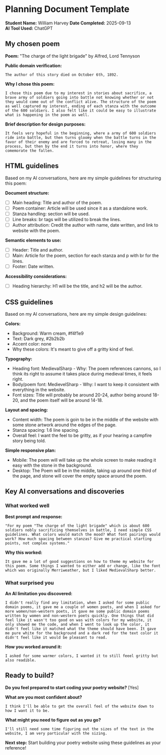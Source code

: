 # Planning Document Template

**Student Name:** William Harvey
**Date Completed:** 2025-09-13  
**AI Tool Used:** ChatGPT

## My chosen poem

**Poem:** "The charge of the light brigade" by Alfred, Lord Tennyson

**Public domain verification:**
``` text
The author of this story died on October 6th, 1892.
```

**Why I chose this poem:**
``` text
I chose this poem due to my interest in stories about sacrifice, a brave army of soldiers going into battle not knowing whether or not they would come out of the conflict alive. The structure of the poem as well captured my interest, ending of each stanza with the outcome of the 600 soldiers. I also felt like it could be easy to illustrate what is happening in the poem as well.
```


**Brief description for design purposes:**
``` text
It feels very hopeful in the beginning, where a army of 600 soldiers ride into battle, but then turns gloomy when the battle turns in the favor of their enemy and are forced to retreat, losing many in the process, but then by the end it turns into honor, where they comemorate the fallen.
```


## HTML guidelines

Based on my AI conversations, here are my simple guidelines for structuring this poem:

**Document structure:**
- [ ] Main heading: Title and author of the poem.
- [ ] Poem container: Article will be used since it as a standalone work.
- [ ] Stanza handling: section will be used.
- [ ] Line breaks: br tags will be utilized to break the lines.
- [ ] Author attribution: Credit the author with name, date written, and link to website with the poem.

**Semantic elements to use:**
- [ ] Header: Title and author.
- [ ] Main: Article for the poem, section for each stanza and p with br for the lines.
- [ ] Footer: Date written.

**Accessibility considerations:**
- [ ] Heading hierarchy: H1 will be the title, and h2 will be the author.

## CSS guidelines

Based on my AI conversations, here are my simple design guidelines:

**Colors:**
- Background: Warm cream, #f4f1e9
- Text: Dark grey, #2b2b2b
- Accent color: none
- Why these colors: It's meant to give off a gritty kind of feel.

**Typography:**
- Heading font: MedievalSharp - Why: The poem references cannons, so I think its right to assume it takes place during medieval times, it feels right.
- Body/poem font: MedievelSharp - Why: I want to keep it consistent with everything in the website.
- Font sizes: Title will probably be around 20-24, author being around 18-20, and the poem itself will be around 14-18.

**Layout and spacing:**
- Content width: The poem is goin to be in the middle of the website with some stone artwork around the edges of the page.
- Stanza spacing: 1.6 line spacing.
- Overall feel: I want the feel to be gritty, as if your hearing a campfire story being told.

**Simple responsive plan:**
- Mobile: The poem will  will take up the whole screen to make reading it easy with the stone in the background.
- Desktop: The Poem will be in the middle, taking up around one third of the page, and stone will cover the empty space around the poem.

## Key AI conversations and discoveries

### What worked well
**Best prompt and response:**
``` text
"For my poem "The charge of the light brigade" which is about 600 soldiers nobly sacrificing themselves in battle, I need simple CSS guidelines. What colors would match the mood? What font pairings would work? How much spacing between stanzas? Give me practical starting points, not complex systems."
```

**Why this worked:**
``` text
It gave me a lot of good suggestions on how to theme my website for this poem. Some things I wanted to either add or change, like the font which was originally Merriweather, but I liked MedievalSharp better.
```

### What surprised you
**An AI limitation you discovered:**
``` text
I didn't really find any limitation, when I asked for some public domain poems, it gave me a couple of women poets, and when I asked for more women/non-western poets, it gave me some public domain poems written by women and non-western poets quickly. One things that did feel like it wasn't too good on was with colors for my website, it only showed me the code, and when I went to look up the color, it didn't feel like it matched what the theme should have been. It gave me pure white for the background and a dark red for the text color it didn't feel like it would be pleasant to read.
```

**How you worked around it:**
``` text
I asked for some warmer colors, I wanted it to still feeel gritty but also readible.
```

## Ready to build?

**Do you feel prepared to start coding your poetry website?** [Yes]

**What are you most confident about?**
``` text
I think I'll be able to get the overall feel of the website down to how I want it to be.
```

**What might you need to figure out as you go?**
``` text
I'll still need some time figuring out the sizes of the text in the website, I am very particular with the sizing.
```

**Next step:** Start building your poetry website using these guidelines as your reference!